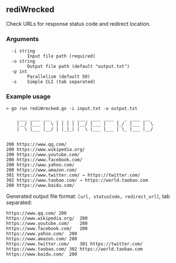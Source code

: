 rediWrecked
-----------
Check URLs for response status code and redirect location.

### Arguments
```
  -i string
    	Input file path (required)
  -o string
    	Output file path (default "output.txt")
  -p int
    	Parallelism (default 50)
  -s	Simple CLI (tab separated)
```

### Example usage
```
> go run rediWrecked.go -i input.txt -o output.txt 

    ____ ____ ___  _ _ _ _ ____ ____ ____ _  _ ____ ___  
    |__/ |___ |  \ | | | | |__/ |___ |    |_/  |___ |  \ 
    |  \ |___ |__/ | |_|_| |  \ |___ |___ | \_ |___ |__/ 


200 https://www.qq.com/
200 https://www.wikipedia.org/
200 https://www.youtube.com/
200 https://www.facebook.com/
200 https://www.yahoo.com/
200 https://www.amazon.com/
301 https://www.twitter.com/ → https://twitter.com/
302 https://www.taobao.com/ → https://world.taobao.com
200 https://www.baidu.com/
```
Generated output file format: `[url, statusCode, redirect_url]`, tab separated:

```
https://www.qq.com/	200	
https://www.wikipedia.org/	200	
https://www.youtube.com/	200	
https://www.facebook.com/	200	
https://www.yahoo.com/	200	
https://www.amazon.com/	200	
https://www.twitter.com/	301	https://twitter.com/
https://www.taobao.com/	302	https://world.taobao.com
https://www.baidu.com/	200	
```
